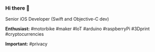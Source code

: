 ### Hi there 👋

Senior iOS Developer (Swift and Objective-C dev)

**Enthusiast:** #motorbike #maker #IoT #arduino #raspberryPi #3Dprint #cryptocurrencies

**Important:** #privacy
